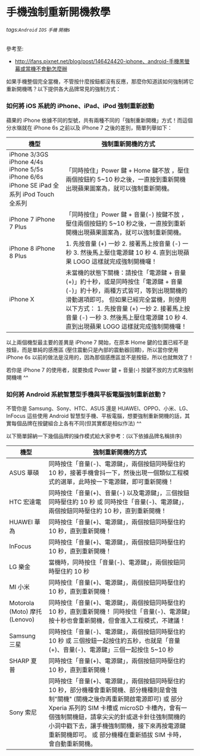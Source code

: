 # 手機強制重新開機教學
###### tags:`Android` `IOS` `手機` `開機`s

參考至:
 - http://ifans.pixnet.net/blog/post/146424420-iphone、android-手機黑螢幕或當機不會動怎麼辦

如果手機整個完全當機，不管按什麼按鈕都沒有反應，那麼你知道該如何強制將它重新開機嗎？以下提供各大品牌常見的強制方式：

### 如何將 iOS 系統的 iPhone、iPad、iPod 強制重新啟動

蘋果的 iPhone 依據不同的型號，共有兩種不同的「強制重新開機」方式！而這個分水嶺就在 iPhone 6s 之前以及 iPhone 7 之後的差別，簡單列舉如下：


| 機型                                                                                     | 強制重新開機的方式                                                                                                                                                                                                                                                                                     |
|------------------------------------------------------------------------------------------|--------------------------------------------------------------------------------------------------------------------------------------------------------------------------------------------------------------------------------------------------------------------------------------------------------|
| iPhone 3/3GS iPhone 4/4s iPhone 5/5s iPhone 6/6s iPhone SE iPad 全系列 iPod Touch 全系列 | 「同時按住」Power 鍵 +  Home 鍵不放 ，壓住兩個按鈕約 5~10 秒之後，一直按到重新開機出現蘋果圖案為，就可以強制重新開機。                                                                                                                                                                                 |
| iPhone 7 iPhone 7 Plus                                                                   | 「同時按住」Power 鍵 +  音量(-) 按鍵不放 ，壓住兩個按鈕約 5~10 秒之後，一直按到重新開機出現蘋果圖案為，就可以強制重新開機。                                                                                                                                                                            |
| iPhone 8 iPhone 8 Plus                                                                   | 1. 先按音量 (+) 一妙 2. 接著馬上按音量 (-) 一秒 3. 然後馬上壓住電源鍵 10 秒 4. 直到出現蘋果 LOGO  這樣就完成強制開機囉！                                                                                                                                                                               |
| iPhone X                                                                                 | 未當機的狀態下關機：請按住「電源鍵 + 音量(+)」約十秒，或是同時按住「電源鍵 + 音量(-)」約十秒，兩種方式皆可，等到出現關機的滑動選項即可。 但如果已經完全當機，則使用以下方式： 1. 先按音量 (+) 一妙 2. 接著馬上按音量 (-) 一秒 3. 然後馬上壓住電源鍵 10 秒 4. 直到出現蘋果 LOGO  這樣就完成強制開機囉！ |

以上兩個機型最主要的差異是 iPhone 7 開始，在原本 Home 鍵的位置已經不是按鈕，而是單純的感應區 (壓住震動只是內部的震動器回饋)，所以當你使用 iPhone 6s 以前的做法是沒用的，因為那個感應區並不是按鈕，所以也就無效了！


若你是 iPhone 7 的使用者，就要換成 Power 鍵 + 音量(-) 按鍵不放的方式來強制開機唷 ^^

### 如何將 Android 系統智慧型手機與平板電腦強制重新啟動？

不管你是 Samsung、Sony、HTC、ASUS 還是 HUAWEI、OPPO、小米、LG、InFocus 這些使用 Android 智慧型手機、平板電腦，想要強制重新開機的話，其實每個品牌在按鍵組合上各有不同(但其實都是相似作法) ^^  


以下簡單歸納一下幾個品牌的操作模式給大家參考：(以下依據品牌名稱排序)

| 機型                           | 強制重新開機的方式                                                                                                                                                                                                                                                                                                                                        |
|--------------------------------|-----------------------------------------------------------------------------------------------------------------------------------------------------------------------------------------------------------------------------------------------------------------------------------------------------------------------------------------------------------|
| ASUS 華碩                      | 同時按住「音量(-)、電源鍵」，兩個按鈕同時壓住約 10 秒，接著手機會抖一下，然後出現一個類似工程模式的選單，此時按一下電源鍵，即可重新開機！                                                                                                                                                                                                                 |
| HTC 宏達電                     | 同時按住「音量(+)、音量(-) 以及電源鍵」，三個按鈕同時壓住約 10 秒 或 同時按住「音量(-)、電源鍵」，兩個按鈕同時壓住約 10 秒，直到重新開機！                                                                                                                                                                                                                |
| HUAWEI 華為                    | 同時按住「音量(+)、電源鍵」，兩個按鈕同時壓住約 10 秒，直到重新開機！                                                                                                                                                                                                                                                                                     |
| InFocus                        | 同時按住「音量(+)、電源鍵」，兩個按鈕同時壓住約 10 秒，直到重新開機！                                                                                                                                                                                                                                                                                     |
| LG 樂金                        | 當機時，同時按住「音量(-)、電源鍵」，兩個按鈕同時壓住約 10 秒                                                                                                                                                                                                                                                                                             |
| MI 小米                        | 同時按住「音量(+)、電源鍵」，兩個按鈕同時壓住約 10 秒，直到重新開機！                                                                                                                                                                                                                                                                                     |
| Motorola (Moto) 摩托  (Lenovo) | 同時按住「音量(+)、電源鍵」，兩個按鈕同時壓住約 10 秒，直到重新開機！  同時按住「音量(-)、電源鍵」按十秒也會重新開機，但會進入工程模式，不建議！                                                                                                                                                                                                          |
| Samsung 三星                   | 同時按住「音量(-)、電源鍵」，兩個按鈕同時壓住約 10 秒  或  三個按鈕一起按住約五秒，也就是「音量(+)、音量(-)、電源鍵」三個一起按住 5~10 秒                                                                                                                                                                                                                 |
| SHARP 夏普                     | 同時按住「音量(+)、電源鍵」，兩個按鈕同時壓住約 10 秒，直到重新開機！                                                                                                                                                                                                                                                                                     |
| Sony 索尼                      | 同時按住「音量(+)、電源鍵」，兩個按鈕同時壓住約 10 秒，部分機種會重新開機、部分機種則是會強制"關機" (關機之後你再重新開啟電源即可)  或  部分 Xperia 系列的 SIM 卡槽或 microSD 卡槽內，會有一個強制關機鈕，請拿尖尖的針或退卡針往強制關機的小洞中戳下去，讓手機強制關機，接下來再按電源鍵重新開機即可。  或  部分機種在重新插拔 SIM 卡時，會自動重新開機。 |


